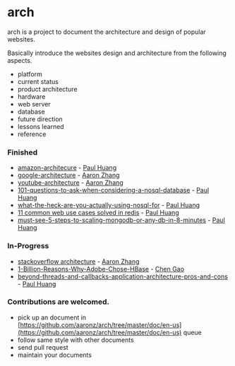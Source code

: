 # arch

arch is a project to document the architecture and design of popular websites.

Basically introduce the websites design and architecture from the following aspects.  
- platform
- current status
- product architecture
- hardware
- web server
- database
- future direction
- lessons learned
- reference

### Finished
- [amazon-architecure](https://github.com/aaronz/arch/blob/master/doc/zh-cn/amazon-architecure.markdown) - [Paul Huang](https://github.com/rainbow494)
- [google-architecture](https://github.com/aaronz/arch/blob/master/doc/zh-cn/google-architecture.markdown) - [Aaron Zhang](https://github.com/aaronz)
- [youtube-architecture](https://github.com/aaronz/arch/blob/master/doc/zh-cn/youtube-architecture.markdown) - [Aaron Zhang](https://github.com/aaronz)
- [101-questions-to-ask-when-considering-a-nosql-database](https://github.com/aaronz/arch/blob/master/doc/zh-cn/101-questions-to-ask-when-considering-a-nosql-database.markdown) - [Paul Huang](https://github.com/rainbow494)
- [what-the-heck-are-you-actually-using-nosql-for](https://github.com/aaronz/arch/blob/master/doc/zh-cn/what-the-heck-are-you-actually-using-nosql-for.markdown) - [Paul Huang](https://github.com/rainbow494)
- [11 common web use cases solved in redis](https://github.com/aaronz/arch/blob/master/doc/zh-cn/11-common-web-use-cases-solved-in-redis.markdown) - [Paul Huang](https://github.com/rainbow494)
- [must-see-5-steps-to-scaling-mongodb-or-any-db-in-8-minutes](https://github.com/aaronz/arch/blob/master/doc/zh-cn/must-see-5-steps-to-scaling-mongodb-or-any-db-in-8-minutes.markdown) - [Paul Huang](https://github.com/rainbow494)

### In-Progress
- [stackoverflow architecture](https://github.com/aaronz/arch/blob/master/doc/en-us/stack-overflow-architecture.markdown) - [Aaron Zhang](https://github.com/aaronz)
- [1-Billion-Reasons-Why-Adobe-Chose-HBase](https://github.com/chaoscn/chen/blob/master/1-Billion-Reasons-Why-Adobe-Chose-HBase.md) - [Chen Gao](https://github.com/chaoscn)
- [beyond-threads-and-callbacks-application-architecture-pros-and-cons](beyond-threads-and-callbacks-application-architecture-pros-a.markdown) - [Paul Huang](https://github.com/rainbow494)

### Contributions are welcomed.   
- pick up an document in [https://github.com/aaronz/arch/tree/master/doc/en-us](https://github.com/aaronz/arch/tree/master/doc/en-us) queue
- follow same style with other documents
- send pull request
- maintain your documents
